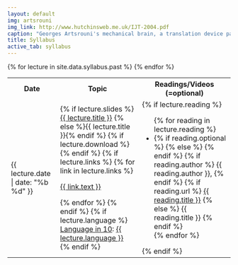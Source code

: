 ```yaml
---
layout: default
img: artsrouni
img_link: http://www.hutchinsweb.me.uk/IJT-2004.pdf
caption: "Georges Artsrouni's mechanical brain, a translation device patented in 1933 in France."
title: Syllabus
active_tab: syllabus
---
```


<table class="table table-striped"> 
  <tbody>
    <tr>
      <th>Date</th>
      <th>Topic</th>
      <th>Readings/Videos (<i class="fa fa-star"></i>=optional)</th>
    </tr>
    {% for lecture in site.data.syllabus.past %}
    <tr>
      <td>{{ lecture.date | date: "%b %d" }}</td>
      <td>
        {% if lecture.slides %}<a href="{{ lecture.slides }}">{{ lecture.title }}</a>
        {% else %}{{ lecture.title }}{% endif %}
        {% if lecture.download %} <a href="{{ lecture.download }}"><span class="glyphicon glyphicon-save"> </span></a> {% endif %}
      {% if lecture.links %}
        {% for link in lecture.links %}
          <p><a href="{{ link.url }}">{{ link.text }}</a></p>
        {% endfor %}
      {% endif %}
        {% if lecture.language %}
        <br/><a href="lin10.html">Language in 10</a>: <a href="{{ lecture.language_slides }}">{{ lecture.language }}</a>
        {% endif %}
      </td>
      <td>
        {% if lecture.reading %}
          <ul class="fa-ul">
          {% for reading in lecture.reading %}
            <li>
            {% if reading.optional %}<i class="fa-li fa fa-star"> </i>
            {% else %}<i class="fa-li fa"> </i> {% endif %}
            {% if reading.author %} {{ reading.author }}, {% endif %}
            {% if reading.url %}
            <a href="{{ reading.url }}">{{ reading.title }}</a>
            {% else %}
            {{ reading.title }} 
            {% endif %}
            </li>
          {% endfor %}
          </ul>
        {% endif %}
      </td>
    </tr>
    {% endfor %}

  </tbody>
</table>

